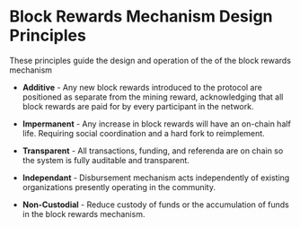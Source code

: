 # Block Rewards Mechanism Design Principles

These principles guide the design and operation of the of the block rewards mechanism 

- **Additive** - Any new block rewards introduced to the protocol are positioned as separate from the mining reward, acknowledging that all block rewards are paid for by every participant in the network.

- **Impermanent** - Any increase in block rewards will have an on-chain half life. Requiring social coordination and a hard fork to reimplement.

- **Transparent** - All transactions, funding, and referenda are on chain so the system is fully auditable and transparent.

- **Independant** - Disbursement mechanism acts independently of existing organizations presently operating in the community.

- **Non-Custodial** - Reduce custody of funds or the accumulation of funds in the block rewards mechanism.
